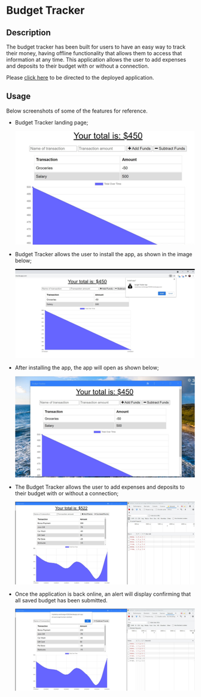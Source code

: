 # Budget Tracker

## Description

The budget tracker has been built for users to have an easy way to track their money, having offline functionality that allows them to access that information at any time. This application allows the user to add expenses and deposits to their budget with or without a connection.

Please [click here](https://mysterious-anchorage-95393.herokuapp.com/) to be directed to the deployed application.

## Usage

Below screenshots of some of the features for reference.

- Budget Tracker landing page;

  ![Budget Tracker landing page](public/screenshots/01-landing-page.jpg)

- Budget Tracker allows the user to install the app, as shown in the image below;

  ![Installing the app](public/screenshots/02-install-app.jpg)

- After installing the app, the app will open as shown below;

  ![App UI](public/screenshots/03-app-page.jpg)

- The Budget Tracker allows the user to add expenses and deposits to their budget with or without a connection;

  ![Adding expenses and deposits offline](public/screenshots/04-app-offline.jpg)

- Once the application is back online, an alert will display confirming that all saved budget has been submitted.

  ![Application back online](public/screenshots/05-back-online.jpg)
